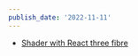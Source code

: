 ```yaml
---
publish_date: '2022-11-11'
---
```

- [Shader with React three fibre](https://blog.maximeheckel.com/posts/the-magical-world-of-particles-with-react-three-fiber-and-shaders/)
